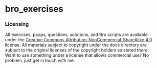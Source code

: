 # bro_exercises



### Licensing
All exercises, pcaps, questions, solutions, and Bro scripts are available under the [Creative Commons Attribution-NonCommercial-ShareAlike 4.0](https://creativecommons.org/licenses/by-nc-sa/4.0/) license. All materials subject to copyright under the docs directory are subject to the original licenses of the copyright holders as stated there. Want to use something under a license that allows commercial use? No problem, just get in touch with me.